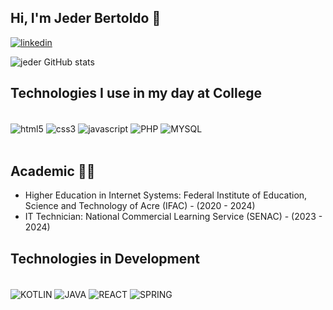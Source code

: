 ## Hi, I'm Jeder Bertoldo 👋

[![linkedin](https://img.shields.io/badge/LinkedIn-0077B5?style=for-the-badge&logo=linkedin&logoColor=white)](https://www.linkedin.com/in/jeder-valdivino-3700101b0/)

![jeder GitHub stats](https://github-readme-stats.vercel.app/api?username=jeder-Bertoldo&show_icons=true&theme=tokyonight)

## Technologies I use in my day at College
<div style ="display: inline_block"><br>
<img align="center" alt= "html5" src="https://img.shields.io/badge/HTML5-E34F26?style=for-the-badge&logo=html5&logoColor=white"/>
<img align="center" alt= "css3" src="https://img.shields.io/badge/CSS3-1572B6?style=for-the-badge&logo=css3&logoColor=white"/>
<img align="center" alt= "javascript" src="https://img.shields.io/badge/JavaScript-F7DF1E?style=for-the-badge&logo=javascript&logoColor=black">
<img align="center" alt= "PHP" src="https://img.shields.io/badge/PHP-777BB4?style=for-the-badge&logo=php&logoColor=white">
<img align="center" alt= "MYSQL" src="https://img.shields.io/badge/MySQL-00000F?style=for-the-badge&logo=mysql&logoColor=white">
</div></br>

## Academic 🧑‍💻

* Higher Education in Internet Systems: Federal Institute of Education, Science and Technology of Acre (IFAC) - (2020 - 2024)
* IT Technician: National Commercial Learning Service (SENAC) - (2023 - 2024)


## Technologies in Development
<div style ="display: inline_block"><br>
<img align="center" alt= "KOTLIN" src="https://img.shields.io/badge/Kotlin-0095D5?&style=for-the-badge&logo=kotlin&logoColor=white"/>
<img align="center" alt= "JAVA" src="https://img.shields.io/badge/Java-ED8B00?style=for-the-badge&logo=openjdk&logoColor=white"/>
<img align="center" alt= "REACT" src="https://img.shields.io/badge/React-20232A?style=for-the-badge&logo=react&logoColor=61DAFB"/>
<img align="center" alt= "SPRING" src="https://img.shields.io/badge/Spring-6DB33F?style=for-the-badge&logo=spring&logoColor=white"/>
</div></br>
